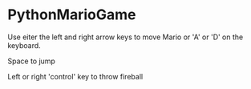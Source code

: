 # PythonMarioGame

Use eiter the left and right arrow keys to move Mario or 'A' or 'D' on the keyboard. 

Space to jump

Left or right 'control' key to throw fireball
